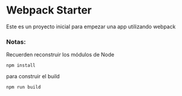 # Webpack Starter

Este es un proyecto inicial para empezar una app utilizando webpack


### Notas:
Recuerden reconstruir los módulos de Node
```
npm install
```

para construir el build
```
npm run build
```
